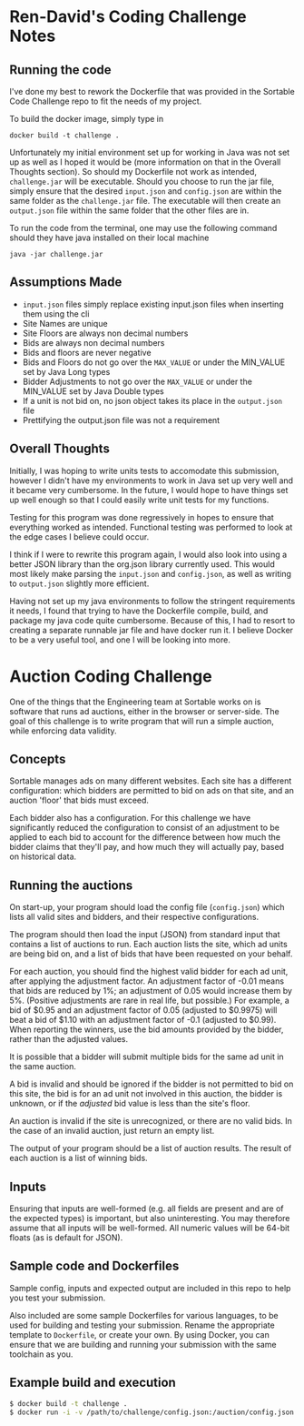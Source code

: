 # Ren-David's Coding Challenge Notes

## Running the code

I've done my best to rework the Dockerfile that was provided in the Sortable Code Challenge repo to fit the needs of my project.

To build the docker image, simply type in

```
docker build -t challenge .
```

Unfortunately my initial environment set up for working in Java was not set up as well as I hoped it would be (more information on that in the Overall Thoughts section). So should my Dockerfile not work as intended, `challenge.jar` will be executable. Should you choose to run the jar file, simply ensure that the desired `input.json` and `config.json` are within the same folder as the `challenge.jar` file. The executable will then create an `output.json` file within the same folder that the other files are in.

To run the code from the terminal, one may use the following command should they have java installed on their local machine

```
java -jar challenge.jar
```

## Assumptions Made

- `input.json` files simply replace existing input.json files when inserting them using the cli
- Site Names are unique
- Site Floors are always non decimal numbers
- Bids are always non decimal numbers
- Bids and floors are never negative
- Bids and Floors do not go over the `MAX_VALUE` or under the MIN_VALUE set by Java Long types
- Bidder Adjustments to not go over the `MAX_VALUE` or under the MIN_VALUE set by Java Double types
- If a unit is not bid on, no json object takes its place in the `output.json` file
- Prettifying the output.json file was not a requirement

## Overall Thoughts

Initially, I was hoping to write units tests to accomodate this submission, however I didn't have my environments to work in Java set up very well and it became very cumbersome. In the future, I would hope to have things set up well enough so that I could easily write unit tests for my functions.

Testing for this program was done regressively in hopes to ensure that everything worked as intended. Functional testing was performed to look at the edge cases I believe could occur.

I think if I were to rewrite this program again, I would also look into using a better JSON library than the org.json library currently used. This would most likely make parsing the `input.json` and `config.json`, as well as writing to `output.json` slightly more efficient.

Having not set up my java environments to follow the stringent requirements it needs, I found that trying to have the Dockerfile compile, build, and package my java code quite cumbersome. Because of this, I had to resort to creating a separate runnable jar file and have docker run it. I believe Docker to be a very useful tool, and one I will be looking into more.

# Auction Coding Challenge

One of the things that the Engineering team at Sortable works on is software that
runs ad auctions, either in the browser or server-side. The goal of this challenge
is to write program that will run a simple auction, while enforcing data validity.

## Concepts

Sortable manages ads on many different websites. Each site has a different
configuration: which bidders are permitted to bid on ads on that site, and an
auction 'floor' that bids must exceed.

Each bidder also has a configuration. For this challenge we have significantly
reduced the configuration to consist of an adjustment to be applied to each bid
to account for the difference between how much the bidder claims that they'll
pay, and how much they will actually pay, based on historical data.

## Running the auctions

On start-up, your program should load the config file (`config.json`) which lists
all valid sites and bidders, and their respective configurations.

The program should then load the input (JSON) from standard input that contains
a list of auctions to run. Each auction lists the site, which ad units are being
bid on, and a list of bids that have been requested on your behalf.

For each auction, you should find the highest valid bidder for each ad unit, after
applying the adjustment factor. An adjustment factor of -0.01 means that bids are
reduced by 1%; an adjustment of 0.05 would increase them by 5%. (Positive
adjustments are rare in real life, but possible.)
For example, a bid of $0.95 and an adjustment
factor of 0.05 (adjusted to $0.9975) will beat a bid of $1.10 with an adjustment
factor of -0.1 (adjusted to $0.99). When reporting the winners, use the bid
amounts provided by the bidder, rather than the adjusted values.

It is possible that a bidder will submit multiple bids for the same ad unit in
the same auction.

A bid is invalid and should be ignored if the bidder is not permitted to bid on
this site, the bid is for an ad unit not involved in this auction, the bidder
is unknown, or if the _adjusted_ bid value is less than the site's floor.

An auction is invalid if the site is unrecognized, or there are no valid bids.
In the case of an invalid auction, just return an empty list.

The output of your program should be a list of auction results. The result of
each auction is a list of winning bids.

## Inputs

Ensuring that inputs are well-formed (e.g. all fields are present and are of the
expected types) is important, but also uninteresting. You may therefore assume
that all inputs will be well-formed. All numeric values will be 64-bit floats (as
is default for JSON).

## Sample code and Dockerfiles

Sample config, inputs and expected output are included in this repo to help you
test your submission.

Also included are some sample Dockerfiles for various languages, to be used for
building and testing your submission. Rename the appropriate template to
`Dockerfile`, or create your own. By using Docker, you can ensure that we are
building and running your submission with the same toolchain as you.

## Example build and execution

```bash
$ docker build -t challenge .
$ docker run -i -v /path/to/challenge/config.json:/auction/config.json challenge < /path/to/challenge/input.json
```
